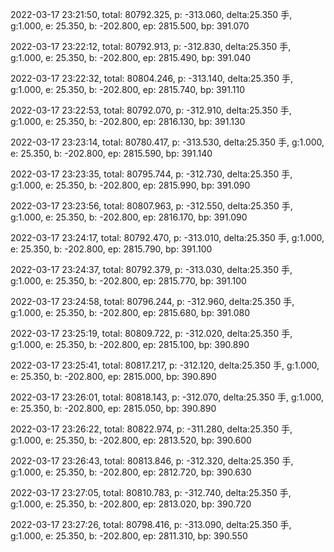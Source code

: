 2022-03-17 23:21:50, total: 80792.325, p: -313.060, delta:25.350 手, g:1.000, e: 25.350, b: -202.800, ep: 2815.500, bp: 391.070

2022-03-17 23:22:12, total: 80792.913, p: -312.830, delta:25.350 手, g:1.000, e: 25.350, b: -202.800, ep: 2815.490, bp: 391.040

2022-03-17 23:22:32, total: 80804.246, p: -313.140, delta:25.350 手, g:1.000, e: 25.350, b: -202.800, ep: 2815.740, bp: 391.110

2022-03-17 23:22:53, total: 80792.070, p: -312.910, delta:25.350 手, g:1.000, e: 25.350, b: -202.800, ep: 2816.130, bp: 391.130

2022-03-17 23:23:14, total: 80780.417, p: -313.530, delta:25.350 手, g:1.000, e: 25.350, b: -202.800, ep: 2815.590, bp: 391.140

2022-03-17 23:23:35, total: 80795.744, p: -312.730, delta:25.350 手, g:1.000, e: 25.350, b: -202.800, ep: 2815.990, bp: 391.090

2022-03-17 23:23:56, total: 80807.963, p: -312.550, delta:25.350 手, g:1.000, e: 25.350, b: -202.800, ep: 2816.170, bp: 391.090

2022-03-17 23:24:17, total: 80792.470, p: -313.010, delta:25.350 手, g:1.000, e: 25.350, b: -202.800, ep: 2815.790, bp: 391.100

2022-03-17 23:24:37, total: 80792.379, p: -313.030, delta:25.350 手, g:1.000, e: 25.350, b: -202.800, ep: 2815.770, bp: 391.100

2022-03-17 23:24:58, total: 80796.244, p: -312.960, delta:25.350 手, g:1.000, e: 25.350, b: -202.800, ep: 2815.680, bp: 391.080

2022-03-17 23:25:19, total: 80809.722, p: -312.020, delta:25.350 手, g:1.000, e: 25.350, b: -202.800, ep: 2815.100, bp: 390.890

2022-03-17 23:25:41, total: 80817.217, p: -312.120, delta:25.350 手, g:1.000, e: 25.350, b: -202.800, ep: 2815.000, bp: 390.890

2022-03-17 23:26:01, total: 80818.143, p: -312.070, delta:25.350 手, g:1.000, e: 25.350, b: -202.800, ep: 2815.050, bp: 390.890

2022-03-17 23:26:22, total: 80822.974, p: -311.280, delta:25.350 手, g:1.000, e: 25.350, b: -202.800, ep: 2813.520, bp: 390.600

2022-03-17 23:26:43, total: 80813.846, p: -312.320, delta:25.350 手, g:1.000, e: 25.350, b: -202.800, ep: 2812.720, bp: 390.630

2022-03-17 23:27:05, total: 80810.783, p: -312.740, delta:25.350 手, g:1.000, e: 25.350, b: -202.800, ep: 2813.020, bp: 390.720

2022-03-17 23:27:26, total: 80798.416, p: -313.090, delta:25.350 手, g:1.000, e: 25.350, b: -202.800, ep: 2811.310, bp: 390.550
